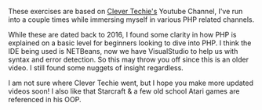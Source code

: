 These exercises are based on [Clever Techie's](https://www.youtube.com/watch?v=95RU58kZlbc) Youtube Channel, I've run into a couple times while immersing myself in various PHP related channels. 

While these are dated back to 2016, I found some clarity in how PHP is explained on a basic level for beginners looking to dive into PHP. I think the IDE being used is NETBeans, now we have VisualStudio to help us with syntax and error detection. So this may throw you off since  this is an older video. I still found some nuggets of insight regardless. 

I am not sure where Clever Techie went, but I hope you make more updated videos soon! I also like that Starcraft & a few old school Atari games are referenced in his OOP. 